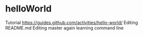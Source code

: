 # helloWorld
Tutorial https://guides.github.com/activities/hello-world/
Editing README.md
Editing master again
learning command line
